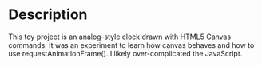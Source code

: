# Description

This toy project is an analog-style clock drawn with HTML5 Canvas commands.  It was an experiment to learn how canvas behaves and how to use requestAnimationFrame().  I likely over-complicated the JavaScript.
